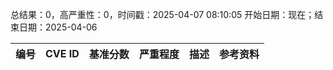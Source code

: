 总结果：0，高严重性：0，时间戳：2025-04-07 08:10:05
开始日期：现在；结束日期：2025-04-06

| 编号 | CVE ID | 基准分数 | 严重程度 | 描述 | 参考资料 |
|-----|--------|------------|----------|-------------|------------|
